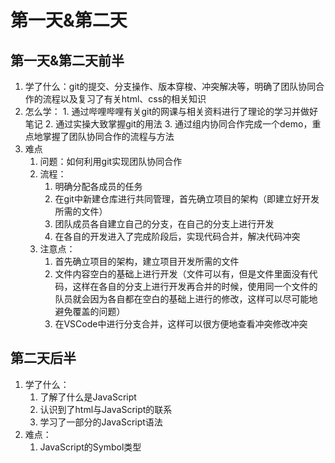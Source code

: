 # 第一天&第二天

## 第一天&第二天前半

1. 学了什么：git的提交、分支操作、版本穿梭、冲突解决等，明确了团队协同合作的流程以及复习了有关html、css的相关知识
2. 怎么学：
    	1. 通过哔哩哔哩有关git的网课与相关资料进行了理论的学习并做好笔记
    	2. 通过实操大致掌握git的用法
    	3. 通过组内协同合作完成一个demo，重点地掌握了团队协同合作的流程与方法
3. 难点
   1. 问题：如何利用git实现团队协同合作
   2. 流程：
      1. 明确分配各成员的任务
      2. 在git中新建仓库进行共同管理，首先确立项目的架构（即建立好开发所需的文件）
      3. 团队成员各自建立自己的分支，在自己的分支上进行开发
      4. 在各自的开发进入了完成阶段后，实现代码合并，解决代码冲突
   3. 注意点：
      1. 首先确立项目的架构，建立项目开发所需的文件
      2. 文件内容空白的基础上进行开发（文件可以有，但是文件里面没有代码，这样在各自的分支上进行开发再合并的时候，使用同一个文件的队员就会因为各自都在空白的基础上进行的修改，这样可以尽可能地避免覆盖的问题）
      3. 在VSCode中进行分支合并，这样可以很方便地查看冲突修改冲突

## 第二天后半

1. 学了什么：
   1. 了解了什么是JavaScript
   2. 认识到了html与JavaScript的联系
   3. 学习了一部分的JavaScript语法
2. 难点：
   1. JavaScript的Symbol类型